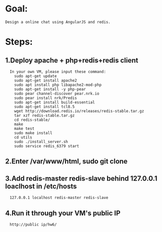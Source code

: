 # Goal:
    Design a online chat using AngularJS and redis. 
# Steps:
## 1.Deploy apache + php+redis+redis client 
      In your own VM, please input these command: 
        sudo apt-get update
        sudo apt-get install apache2
        sudo apt install php libapache2-mod-php
        sudo apt-get install -y php-pear
        sudo pear channel-discover pear.nrk.io
        sudo pear install nrk/Predis
        sudo apt-get install build-essential
        sudo apt-get install tcl8.5
        wget http://download.redis.io/releases/redis-stable.tar.gz
        tar xzf redis-stable.tar.gz
        cd redis-stable/
        make
        make test
        sudo make install
        cd utils
        sudo ./install_server.sh
        sudo service redis_6379 start
## 2.Enter /var/www/html, sudo git clone 
## 3.Add redis-master redis-slave behind 127.0.0.1  loaclhost in /etc/hosts
      127.0.0.1 localhost redis-master redis-slave
## 4.Run it through your VM's public IP
      http://public ip/hw6/
